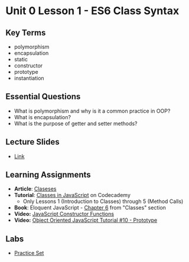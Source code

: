 # Unit 0 Lesson 1 - ES6 Class Syntax

## Key Terms
* polymorphism
* encapsulation
* static
* constructor
* prototype
* instantiation


## Essential Questions
* What is polymorphism and why is it a common practice in OOP?
* What is encapsulation?
* What is the purpose of getter and setter methods?

## Lecture Slides
* [Link](https://docs.google.com/presentation/d/1MuvLO1HL0pnxZp-a5DmIZh6Kgp1Jme9KgEPYEyXV27w/edit?usp=sharing)

## Learning Assignments
* **Article**: [Claseses](https://javascript.info/class)
* **Tutorial**: [Classes in JavaScript](https://www.codecademy.com/courses/introduction-to-javascript/lessons/classes/exercises/introduction) on Codecademy
  * Only Lessons 1 (Introduction to Classes) through 5 (Method Calls)
* **Book**: Eloquent JavaScript - [Chapter 6](https://eloquentjavascript.net/06_object.html#h_7RhGr+474h) from "Classes" section
* **Video:** [JavaScript Constructor Functions](https://www.youtube.com/watch?v=23AOrSN-wmI)
* **Video:** [Object Oriented JavaScript Tutorial #10 - Prototype](https://www.youtube.com/watch?v=4jb4AYEyhRc)

## Labs
* [Practice Set](./practice)
